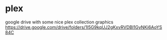 # plex


google drive with some nice plex collection graphics
https://drive.google.com/drive/folders/1I5G9kqUJ2gKxvRVDBl1GyNKi6AoYS84C
